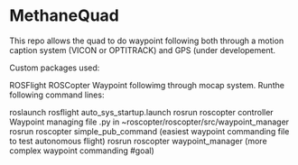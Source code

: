 # MethaneQuad

This repo allows the quad to do waypoint following both through a motion caption system (VICON or OPTITRACK) and GPS (under developement.

Custom packages used:

ROSFlight
ROSCopter
Waypoint followimg through mocap system. Runthe following command lines:

roslaunch rosflight auto_sys_startup.launch
rosrun roscopter controller
Waypoint managing file .py in ~roscopter/roscopter/src/waypoint_manager
rosrun roscopter simple_pub_command (easiest waypoint commanding file to test autonomous flight)
rosrun roscopter waypoint_manager (more complex waypoint commanding #goal)
